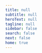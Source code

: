 ```yaml
---
title: null
subtitle: null
heroText: null
tagline: null
sidebar: false
search: false
next: false
home: true
---
```

<githubcorner />

<div class="flex-container">
  <div><RouterLink to="/en/portfolio/"><InfoCard title="Portfolio" logo="fa-solid fa-suitcase"/></RouterLink></div>
  <div><RouterLink to="/en/portfolio/unity" class="home-link"><InfoCard title="Unity" logo="fa-brands fa-unity"/></RouterLink></div>

  <div><a href="https://www.youtube.com/channel/UC2AOsupmlTndL6QfAEKwrkA" target="_blank"><InfoCard title="YouTube" logo="fa-brands fa-youtube"/></a></div>
  
  <div><RouterLink to="/en/projects" class="home-link"><InfoCard title="Projects" logo="fa-solid fa-screwdriver-wrench"/></RouterLink></div>

  <div><RouterLink to="/en/research.html" class="home-link"><InfoCard title="Research" logo="fa-solid fa-user-graduate"/></RouterLink></div>
  
  <div><RouterLink to="/en/tutorials" class="home-link"><InfoCard title="Tutorials" logo="fa-solid fa-book-open"/></RouterLink></div>

  <div><a href="https://github.com/SamLefebvre" target="_blank"><InfoCard title="GitHub" logo="fab fa-github"/></a></div>

  <div><RouterLink to="/en/contact.html" class="home-link"><InfoCard title="Contact" logo="fa-solid fa-address-card"/></RouterLink></div>
  
  <div><a href="https://www.linkedin.com/in/samuellefebvre/" target="_blank"><InfoCard title="LinkedIn" logo="fa-brands fa-linkedin"/></a></div>

</div>


